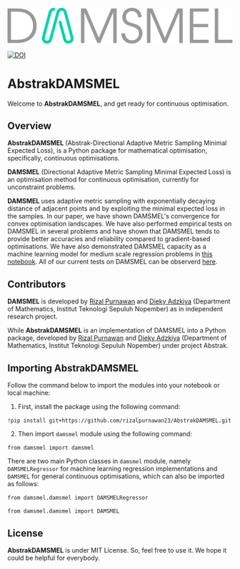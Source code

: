 <p align="center">
  <img src="img/AbstrakDAMSMEL_logo_v1.svg" alt="AbstrakDAMSMEL Logo">
</p>

[![DOI](https://zenodo.org/badge/883910405.svg)](https://doi.org/10.5281/zenodo.14042916)

# **AbstrakDAMSMEL**

Welcome to **AbstrakDAMSMEL**, and get ready for continuous optimisation.

## **Overview**

**AbstrakDAMSMEL** (Abstrak-Directional Adaptive Metric Sampling Minimal Expected Loss), is a Python package for mathematical optimisation, specifically, continuous optimisations.

**DAMSMEL** (Directional Adaptive Metric Sampling Minimal Expected Loss) is an optimisation method for continuous optimisation, currently for unconstraint problems.

**DAMSMEL** uses adaptive metric sampling with exponentially decaying distance of adjacent points and by exploiting the minimal expected loss in the samples.
In our paper, we have shown DAMSMEL's convergence for convex optimisation landscapes.
We have also performed empirical tests on DAMSMEL in several problems and have shown that DAMSMEL tends to provide better accuracies and reliability compared to gradient-based optimisations.
We have also demonstrated DAMSMEL capacity as a machine learning model for medium scale regression problems in [this notebook](damsmel_tests/damsmel_test_concrete.ipynb).
All of our current tests on DAMSMEL can be observerd [here](damsmel_tests).

## **Contributors**

**DAMSMEL** is developed by
[Rizal Purnawan](https://orcid.org/0000-0001-8858-4036)
and [Dieky Adzkiya](https://orcid.org/0000-0002-4718-2871)
(Department of Mathematics, Institut Teknologi Sepuluh Nopember) as in independent research project.

While **AbstrakDAMSMEL** is an implementation of DAMSMEL into a Python package, developed by
[Rizal Purnawan](https://orcid.org/0000-0001-8858-4036)
and [Dieky Adzkiya](https://orcid.org/0000-0002-4718-2871)
(Department of Mathematics, Institut Teknologi Sepuluh Nopember) under project Abstrak.


## **Importing AbstrakDAMSMEL**

Follow the command below to import the modules into your notebook or local machine:

1. First, install the package using the following command:
```
!pip install git+https://github.com/rizalpurnawan23/AbstrakDAMSMEL.git
```
2. Then import `damsmel` module using the following command:
```
from damsmel import damsmel
```
There are two main Python classes in `damsmel` module, namely `DAMSMELRegressor` for machine learning regression implementations and `DAMSMEL` for general continuous optimisations,
which can also be imported as follows:
```
from damsmel.damsmel import DAMSMELRegressor
```
```
from damsmel.damsmel import DAMSMEL
```

## **License**

**AbstrakDAMSMEL** is under MIT License. So, feel free to use it. We hope it could be helpful for everybody.
